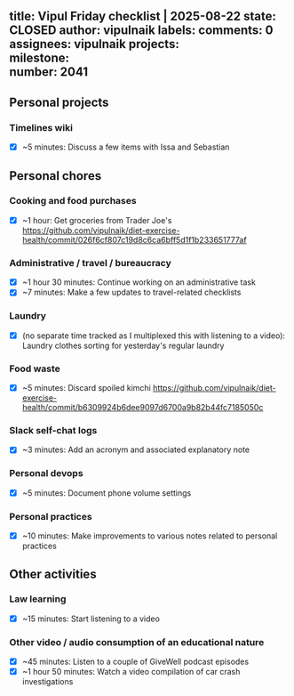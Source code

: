 title:	Vipul Friday checklist | 2025-08-22
state:	CLOSED
author:	vipulnaik
labels:	
comments:	0
assignees:	vipulnaik
projects:	
milestone:	
number:	2041
--
## Personal projects

### Timelines wiki

- [x] ~5 minutes: Discuss a few items with Issa and Sebastian

## Personal chores

### Cooking and food purchases

- [x] ~1 hour: Get groceries from Trader Joe's https://github.com/vipulnaik/diet-exercise-health/commit/026f6cf807c19d8c6ca6bff5d1f1b233651777af

### Administrative / travel / bureaucracy

- [x] ~1 hour 30 minutes: Continue working on an administrative task
- [x] ~7 minutes: Make a few updates to travel-related checklists

### Laundry

- [x] (no separate time tracked as I multiplexed this with listening to a video): Laundry clothes sorting for yesterday's regular laundry

### Food waste

- [x] ~5 minutes: Discard spoiled kimchi https://github.com/vipulnaik/diet-exercise-health/commit/b6309924b6dee9097d6700a9b82b44fc7185050c

### Slack self-chat logs

- [x] ~3 minutes: Add an acronym and associated explanatory note

### Personal devops

- [x] ~5 minutes: Document phone volume settings

### Personal practices

- [x] ~10 minutes: Make improvements to various notes related to personal practices
## Other activities

### Law learning

- [x] ~15 minutes: Start listening to a video

### Other video / audio consumption of an educational nature

- [x] ~45 minutes: Listen to a couple of GiveWell podcast episodes
- [x] ~1 hour 50 minutes: Watch a video compilation of car crash investigations
